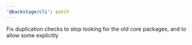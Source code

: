 ```yaml
---
'@backstage/cli': patch
---
```


Fix duplication checks to stop looking for the old core packages, and to allow some explicitly
